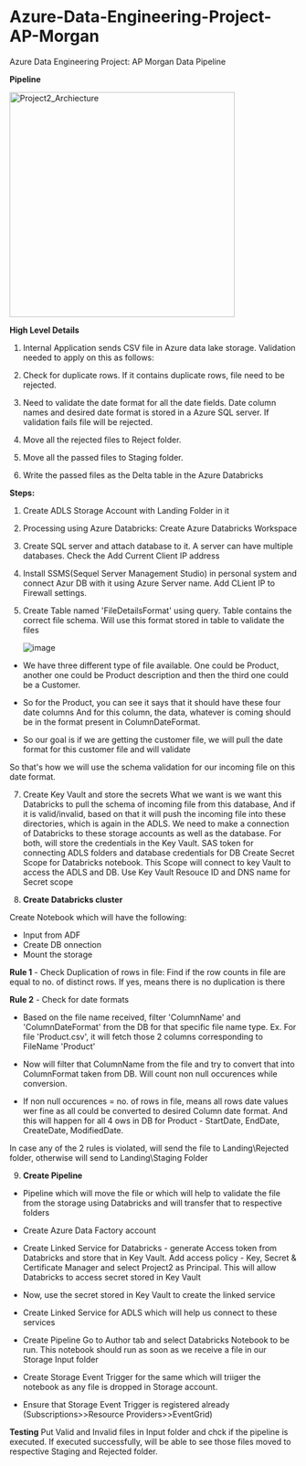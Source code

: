 # Azure-Data-Engineering-Project-AP-Morgan
Azure Data Engineering Project: AP Morgan Data Pipeline

**Pipeline**

<img width="394" alt="Project2_Archiecture" src="https://github.com/Akash743/Azure-Data-Engineering-Project-AP-Morgan/assets/57750483/2c2c0092-36ae-4421-98cd-4ad2432a2ebf">


**High Level Details**

1. Internal Application sends CSV file in Azure data lake storage. Validation needed to apply on this as follows:

2. Check for duplicate rows. If it contains duplicate rows, file need to be rejected.

3. Need to validate the date format for all the date fields. Date column names and desired date format is stored in a Azure SQL server. If validation fails file will be rejected.

4. Move all the rejected files to Reject folder.

5. Move all the passed files to Staging folder.

6. Write the passed files as the Delta table in the Azure Databricks


**Steps:**
1. Create ADLS Storage Account with Landing Folder in it
2. Processing using Azure Databricks: Create Azure Databricks Workspace
3. Create SQL server and attach database to it. A server can have multiple databases. Check the Add Current Client IP address
4. Install SSMS(Sequel Server Management Studio) in personal system and connect Azur DB with it using Azure Server name. Add CLient IP to Firewall settings.
5. Create Table named 'FileDetailsFormat' using query. Table contains the correct file schema. Will use this format stored in table to validate the files

   ![image](https://github.com/Akash743/Azure-Data-Engineering-Project-AP-Morgan/assets/57750483/57dec0bb-b40f-4ca8-8b64-c50fbce0550e)

- We have three different type of file available. One could be Product, another one could be Product description and then the third one could be a Customer.

- So for the Product, you can see it says that it should have these four date columns And for this column, the data, whatever is coming should be in the format present in ColumnDateFormat.

- So our goal is if we are getting the customer file, we will pull the date format for this customer file and will validate

So that's how we will use the schema validation for our incoming file on this date format.


7. Create Key Vault and store the secrets
What we want is we want this Databricks to pull the schema of incoming file from this database,
And if it is valid/invalid, based on that it will push the incoming file into these directories, which is again in the ADLS.
We need to make a connection of Databricks to these storage accounts as well as the database. For both, will store the credentials in the Key Vault. SAS token for connecting ADLS folders and database credentials for DB
Create Secret Scope for Databricks notebook. This Scope will connect to key Vault to access the ADLS and DB. Use Key Vault Resouce ID and DNS name for Secret scope

8. **Create Databricks cluster**

Create Notebook which will have the following:
- Input from ADF
- Create DB onnection
- Mount the storage

  
**Rule 1** - Check Duplication of rows in file: Find if the row counts in file are equal to no. of distinct rows. If yes, means there is no duplication is there

**Rule 2** - Check for date formats

- Based on the file name received, filter 'ColumnName' and 'ColumnDateFormat' from the DB for that specific file name type. Ex. For file 'Product.csv', it will fetch those 2 columns corresponding to FileName 'Product'
         
- Now will filter that ColumnName from the file and try to convert that into ColumnFormat taken from DB. Will count non null occurences while conversion. 
         
- If non null occurences = no. of rows in file, means all rows date values wer fine as all could be converted to desired Column date format. And this will happen for all 4 ows in DB for Product - StartDate, EndDate, CreateDate, ModifiedDate.

In case any of the 2 rules is violated, will send the file to Landing\Rejected folder, otherwise will send to Landing\Staging Folder

9. **Create Pipeline**
- Pipeline which will move the file or which will help to validate the file from the storage using Databricks and will transfer that to respective folders
- Create Azure Data Factory account
- Create Linked Service for Databricks - generate Access token from Databricks and store that in Key Vault. Add access policy - Key, Secret & Certificate Manager and select Project2 as Principal. This will allow Databricks to access secret stored in Key Vault
- Now, use the secret stored in Key Vault to create the linked service
- Create Linked Service for ADLS which will help us connect to these services

- Create Pipeline
Go to Author tab and select Databricks Notebook to be run. This notebook should run as soon as we receive a file in our Storage Input folder
- Create Storage Event Trigger for the same which will triiger the notebook as any file is dropped in Storage account.
- Ensure that Storage Event Trigger is registered already (Subscriptions>>Resource Providers>>EventGrid)

**Testing**
Put Valid and Invalid files in Input folder and chck if the pipeline is executed. If executed successfully, will be able to see those files moved to respective Staging and Rejected folder. 
